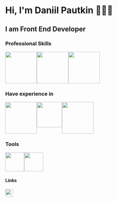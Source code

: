 # Hi, I'm Daniil Pautkin 👨🏻‍💻


## I am Front End Developer


### Professional Skills

<div style='display: flex; flex-direction: row; img { margin: 10px }'>
<img src='https://web-creator.ru/uploads/Page/33/react.svg' height="100" />
<img src='https://seeklogo.com/images/R/redux-logo-9CA6836C12-seeklogo.com.png' height="100" />
<img src='https://cdn.iconscout.com/icon/free/png-512/typescript-1174965.png' height="100" />
</div>


### Have experience in

<div style='display: flex; flex-direction: row; img { margin: 10px }'>
<img src='https://cdn.app.compendium.com/uploads/user/e7c690e8-6ff9-102a-ac6d-e4aebca50425/f4a5b21d-66fa-4885-92bf-c4e81c06d916/Image/e5eee315a17de0d7f56117077eb71fa9/mongo.png' height="100" />
<img src='https://seeklogo.com/images/F/firebase-logo-402F407EE0-seeklogo.com.png'
height="80" />
<img src='https://miro.medium.com/max/550/1*dqvlaszRLvoPmARpOlLN9A.png'
height="100" border-radius="20px" margin="0px 20px 0px 20px" />
</div>

### Tools

<div style='display: flex; flex-direction: row; img { margin: 10px }'>
<img src='https://upload.wikimedia.org/wikipedia/commons/thumb/9/9a/Visual_Studio_Code_1.35_icon.svg/1024px-Visual_Studio_Code_1.35_icon.svg.png' height="60" />
<img src='https://cdn.worldvectorlogo.com/logos/webstorm-icon.svg' height="60" />
</div>

#### Links

<a href="https://twitter.com/daniilpautkin1">
 <img src="https://cdn4.iconfinder.com/data/icons/social-media-icons-the-circle-set/48/twitter_circle-512.png" height="25" /> 
</a>

